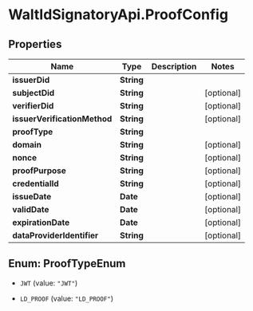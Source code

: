 # WaltIdSignatoryApi.ProofConfig

## Properties

Name | Type | Description | Notes
------------ | ------------- | ------------- | -------------
**issuerDid** | **String** |  | 
**subjectDid** | **String** |  | [optional] 
**verifierDid** | **String** |  | [optional] 
**issuerVerificationMethod** | **String** |  | [optional] 
**proofType** | **String** |  | 
**domain** | **String** |  | [optional] 
**nonce** | **String** |  | [optional] 
**proofPurpose** | **String** |  | [optional] 
**credentialId** | **String** |  | [optional] 
**issueDate** | **Date** |  | [optional] 
**validDate** | **Date** |  | [optional] 
**expirationDate** | **Date** |  | [optional] 
**dataProviderIdentifier** | **String** |  | [optional] 



## Enum: ProofTypeEnum


* `JWT` (value: `"JWT"`)

* `LD_PROOF` (value: `"LD_PROOF"`)




